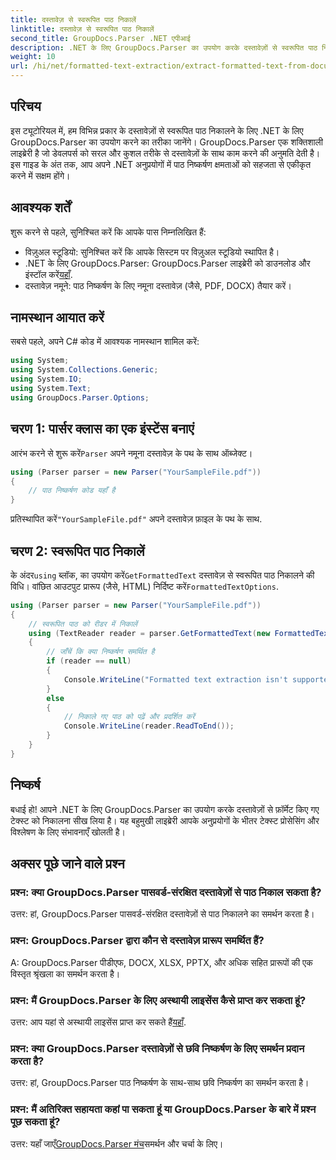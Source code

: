 ```yaml
---
title: दस्तावेज़ से स्वरूपित पाठ निकालें
linktitle: दस्तावेज़ से स्वरूपित पाठ निकालें
second_title: GroupDocs.Parser .NET एपीआई
description: .NET के लिए GroupDocs.Parser का उपयोग करके दस्तावेज़ों से स्वरूपित पाठ निकालना सीखें। आपके अनुप्रयोगों के लिए सरल और कुशल पाठ निष्कर्षण।
weight: 10
url: /hi/net/formatted-text-extraction/extract-formatted-text-from-document/
---
```

## परिचय
इस ट्यूटोरियल में, हम विभिन्न प्रकार के दस्तावेज़ों से स्वरूपित पाठ निकालने के लिए .NET के लिए GroupDocs.Parser का उपयोग करने का तरीका जानेंगे। GroupDocs.Parser एक शक्तिशाली लाइब्रेरी है जो डेवलपर्स को सरल और कुशल तरीके से दस्तावेज़ों के साथ काम करने की अनुमति देती है। इस गाइड के अंत तक, आप अपने .NET अनुप्रयोगों में पाठ निष्कर्षण क्षमताओं को सहजता से एकीकृत करने में सक्षम होंगे।
## आवश्यक शर्तें
शुरू करने से पहले, सुनिश्चित करें कि आपके पास निम्नलिखित हैं:
- विज़ुअल स्टूडियो: सुनिश्चित करें कि आपके सिस्टम पर विज़ुअल स्टूडियो स्थापित है।
-  .NET के लिए GroupDocs.Parser: GroupDocs.Parser लाइब्रेरी को डाउनलोड और इंस्टॉल करें[यहाँ](https://releases.groupdocs.com/parser/net/).
- दस्तावेज़ नमूने: पाठ निष्कर्षण के लिए नमूना दस्तावेज़ (जैसे, PDF, DOCX) तैयार करें।
## नामस्थान आयात करें
सबसे पहले, अपने C# कोड में आवश्यक नामस्थान शामिल करें:
```csharp
using System;
using System.Collections.Generic;
using System.IO;
using System.Text;
using GroupDocs.Parser.Options;
```
## चरण 1: पार्सर क्लास का एक इंस्टेंस बनाएं
 आरंभ करने से शुरू करें`Parser` अपने नमूना दस्तावेज़ के पथ के साथ ऑब्जेक्ट।
```csharp
using (Parser parser = new Parser("YourSampleFile.pdf"))
{
    // पाठ निष्कर्षण कोड यहाँ है
}
```
 प्रतिस्थापित करें`"YourSampleFile.pdf"` अपने दस्तावेज़ फ़ाइल के पथ के साथ.

## चरण 2: स्वरूपित पाठ निकालें
 के अंदर`using` ब्लॉक, का उपयोग करें`GetFormattedText` दस्तावेज़ से स्वरूपित पाठ निकालने की विधि। वांछित आउटपुट प्रारूप (जैसे, HTML) निर्दिष्ट करें`FormattedTextOptions`.
```csharp
using (Parser parser = new Parser("YourSampleFile.pdf"))
{
    // स्वरूपित पाठ को रीडर में निकालें
    using (TextReader reader = parser.GetFormattedText(new FormattedTextOptions(FormattedTextMode.Html)))
    {
        // जाँचें कि क्या निष्कर्षण समर्थित है
        if (reader == null)
        {
            Console.WriteLine("Formatted text extraction isn't supported.");
        }
        else
        {
            // निकाले गए पाठ को पढ़ें और प्रदर्शित करें
            Console.WriteLine(reader.ReadToEnd());
        }
    }
}
```

## निष्कर्ष
बधाई हो! आपने .NET के लिए GroupDocs.Parser का उपयोग करके दस्तावेज़ों से फ़ॉर्मेट किए गए टेक्स्ट को निकालना सीख लिया है। यह बहुमुखी लाइब्रेरी आपके अनुप्रयोगों के भीतर टेक्स्ट प्रोसेसिंग और विश्लेषण के लिए संभावनाएँ खोलती है।

## अक्सर पूछे जाने वाले प्रश्न
### प्रश्न: क्या GroupDocs.Parser पासवर्ड-संरक्षित दस्तावेज़ों से पाठ निकाल सकता है?
उत्तर: हां, GroupDocs.Parser पासवर्ड-संरक्षित दस्तावेज़ों से पाठ निकालने का समर्थन करता है।
### प्रश्न: GroupDocs.Parser द्वारा कौन से दस्तावेज़ प्रारूप समर्थित हैं?
A: GroupDocs.Parser पीडीएफ, DOCX, XLSX, PPTX, और अधिक सहित प्रारूपों की एक विस्तृत श्रृंखला का समर्थन करता है।
### प्रश्न: मैं GroupDocs.Parser के लिए अस्थायी लाइसेंस कैसे प्राप्त कर सकता हूं?
 उत्तर: आप यहां से अस्थायी लाइसेंस प्राप्त कर सकते हैं[यहाँ](https://purchase.groupdocs.com/temporary-license/).
### प्रश्न: क्या GroupDocs.Parser दस्तावेज़ों से छवि निष्कर्षण के लिए समर्थन प्रदान करता है?
उत्तर: हां, GroupDocs.Parser पाठ निष्कर्षण के साथ-साथ छवि निष्कर्षण का समर्थन करता है।
### प्रश्न: मैं अतिरिक्त सहायता कहां पा सकता हूं या GroupDocs.Parser के बारे में प्रश्न पूछ सकता हूं?
 उत्तर: यहाँ जाएँ[GroupDocs.Parser मंच](https://forum.groupdocs.com/c/parser/17)समर्थन और चर्चा के लिए।